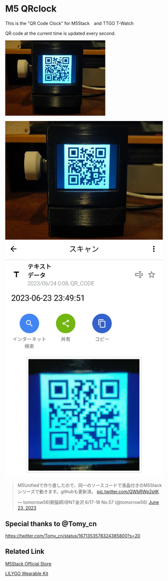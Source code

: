 # M5 QRclock

This is the "QR Code Clock" for M5Stack　and TTGO T-Watch

QR code at the current time is updated every second.

<img src="img/QRclock.jpg" width="320px">

![QR Clock](img/QRclock.jpg)
![QR Code](img/QRcode.jpg)

<blockquote class="twitter-tweet"><p lang="ja" dir="ltr">M5Unifiedで作り直したので、同一のソースコードで液晶付きのM5Stackシリーズで動きます。githubも更新済。 <a href="https://t.co/QWbRWp2ptK">pic.twitter.com/QWbRWp2ptK</a></p>&mdash; tomorrow56(飼猫師)@NT金沢 6/17-18 No.57 (@tomorrow56) <a href="https://twitter.com/tomorrow56/status/1672261892046479363?ref_src=twsrc%5Etfw">June 23, 2023</a></blockquote>

## Special thanks to @Tomy_cn
https://twitter.com/Tomy_cn/status/1671353578324385800?s=20

## Related Link
[M5Stack Official Store](https://shop.m5stack.com/)

[LILYGO Wearable Kit](https://www.lilygo.cc/collections/wearable-kit)
